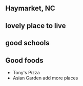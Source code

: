 ##  Haymarket, NC

## lovely place to live

## good schools

## Good foods
  - Tony's Pizza
  - Asian Garden
add more places 
